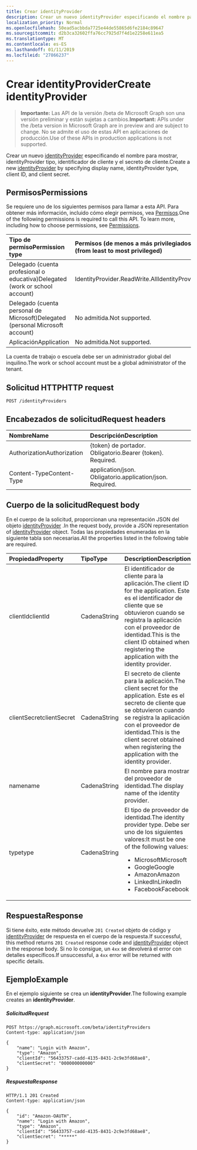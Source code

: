 ```yaml
---
title: Crear identityProvider
description: Crear un nuevo identityProvider especificando el nombre para mostrar, identityProvider tipo, identificador de cliente y el secreto de cliente.
localization_priority: Normal
ms.openlocfilehash: 50ead5acbbda7725e44de55865d6fe2184c89647
ms.sourcegitcommit: d2b3ca32602ffa76cc7925d7f4d1e2258e611ea5
ms.translationtype: MT
ms.contentlocale: es-ES
ms.lasthandoff: 01/11/2019
ms.locfileid: "27866237"
---
```

# <a name="create-identityprovider"></a><span data-ttu-id="526d7-103">Crear identityProvider</span><span class="sxs-lookup"><span data-stu-id="526d7-103">Create identityProvider</span></span>

> <span data-ttu-id="526d7-104">**Importante:** Las API de la versión /beta de Microsoft Graph son una versión preliminar y están sujetas a cambios.</span><span class="sxs-lookup"><span data-stu-id="526d7-104">**Important:** APIs under the /beta version in Microsoft Graph are in preview and are subject to change.</span></span> <span data-ttu-id="526d7-105">No se admite el uso de estas API en aplicaciones de producción.</span><span class="sxs-lookup"><span data-stu-id="526d7-105">Use of these APIs in production applications is not supported.</span></span>

<span data-ttu-id="526d7-106">Crear un nuevo [identityProvider](../resources/identityprovider.md) especificando el nombre para mostrar, identityProvider tipo, identificador de cliente y el secreto de cliente.</span><span class="sxs-lookup"><span data-stu-id="526d7-106">Create a new [identityProvider](../resources/identityprovider.md) by specifying display name, identityProvider type, client ID, and client secret.</span></span>

## <a name="permissions"></a><span data-ttu-id="526d7-107">Permisos</span><span class="sxs-lookup"><span data-stu-id="526d7-107">Permissions</span></span>

<span data-ttu-id="526d7-p102">Se requiere uno de los siguientes permisos para llamar a esta API. Para obtener más información, incluido cómo elegir permisos, vea [Permisos](/graph/permissions-reference).</span><span class="sxs-lookup"><span data-stu-id="526d7-p102">One of the following permissions is required to call this API. To learn more, including how to choose permissions, see [Permissions](/graph/permissions-reference).</span></span>

|<span data-ttu-id="526d7-110">Tipo de permiso</span><span class="sxs-lookup"><span data-stu-id="526d7-110">Permission type</span></span>      | <span data-ttu-id="526d7-111">Permisos (de menos a más privilegiados)</span><span class="sxs-lookup"><span data-stu-id="526d7-111">Permissions (from least to most privileged)</span></span>              |
|:--------------------|:---------------------------------------------------------|
|<span data-ttu-id="526d7-112">Delegado (cuenta profesional o educativa)</span><span class="sxs-lookup"><span data-stu-id="526d7-112">Delegated (work or school account)</span></span>|<span data-ttu-id="526d7-113">IdentityProvider.ReadWrite.All</span><span class="sxs-lookup"><span data-stu-id="526d7-113">IdentityProvider.ReadWrite.All</span></span>|
|<span data-ttu-id="526d7-114">Delegado (cuenta personal de Microsoft)</span><span class="sxs-lookup"><span data-stu-id="526d7-114">Delegated (personal Microsoft account)</span></span>| <span data-ttu-id="526d7-115">No admitida.</span><span class="sxs-lookup"><span data-stu-id="526d7-115">Not supported.</span></span>|
|<span data-ttu-id="526d7-116">Aplicación</span><span class="sxs-lookup"><span data-stu-id="526d7-116">Application</span></span>|<span data-ttu-id="526d7-117">No admitida.</span><span class="sxs-lookup"><span data-stu-id="526d7-117">Not supported.</span></span>|

<span data-ttu-id="526d7-118">La cuenta de trabajo o escuela debe ser un administrador global del inquilino.</span><span class="sxs-lookup"><span data-stu-id="526d7-118">The work or school account must be a global administrator of the tenant.</span></span>

## <a name="http-request"></a><span data-ttu-id="526d7-119">Solicitud HTTP</span><span class="sxs-lookup"><span data-stu-id="526d7-119">HTTP request</span></span>

<!-- { "blockType": "ignored" } -->
```http
POST /identityProviders
```

## <a name="request-headers"></a><span data-ttu-id="526d7-120">Encabezados de solicitud</span><span class="sxs-lookup"><span data-stu-id="526d7-120">Request headers</span></span>

|<span data-ttu-id="526d7-121">Nombre</span><span class="sxs-lookup"><span data-stu-id="526d7-121">Name</span></span>|<span data-ttu-id="526d7-122">Descripción</span><span class="sxs-lookup"><span data-stu-id="526d7-122">Description</span></span>|
|:---------------|:----------|
|<span data-ttu-id="526d7-123">Authorization</span><span class="sxs-lookup"><span data-stu-id="526d7-123">Authorization</span></span>|<span data-ttu-id="526d7-p103">{token} de portador. Obligatorio.</span><span class="sxs-lookup"><span data-stu-id="526d7-p103">Bearer {token}. Required.</span></span>|
|<span data-ttu-id="526d7-126">Content-Type</span><span class="sxs-lookup"><span data-stu-id="526d7-126">Content-Type</span></span>|<span data-ttu-id="526d7-p104">application/json. Obligatorio.</span><span class="sxs-lookup"><span data-stu-id="526d7-p104">application/json. Required.</span></span>|

## <a name="request-body"></a><span data-ttu-id="526d7-129">Cuerpo de la solicitud</span><span class="sxs-lookup"><span data-stu-id="526d7-129">Request body</span></span>

<span data-ttu-id="526d7-130">En el cuerpo de la solicitud, proporcionan una representación JSON del objeto [identityProvider](../resources/identityprovider.md) .</span><span class="sxs-lookup"><span data-stu-id="526d7-130">In the request body, provide a JSON representation of [identityProvider](../resources/identityprovider.md) object.</span></span> <span data-ttu-id="526d7-131">Todas las propiedades enumeradas en la siguiente tabla son necesarias.</span><span class="sxs-lookup"><span data-stu-id="526d7-131">All the properties listed in the following table are required.</span></span>

|<span data-ttu-id="526d7-132">Propiedad</span><span class="sxs-lookup"><span data-stu-id="526d7-132">Property</span></span>|<span data-ttu-id="526d7-133">Tipo</span><span class="sxs-lookup"><span data-stu-id="526d7-133">Type</span></span>|<span data-ttu-id="526d7-134">Description</span><span class="sxs-lookup"><span data-stu-id="526d7-134">Description</span></span>|
|:---------------|:--------|:----------|
|<span data-ttu-id="526d7-135">clientId</span><span class="sxs-lookup"><span data-stu-id="526d7-135">clientId</span></span>|<span data-ttu-id="526d7-136">Cadena</span><span class="sxs-lookup"><span data-stu-id="526d7-136">String</span></span>|<span data-ttu-id="526d7-137">El identificador de cliente para la aplicación.</span><span class="sxs-lookup"><span data-stu-id="526d7-137">The client ID for the application.</span></span> <span data-ttu-id="526d7-138">Este es el identificador de cliente que se obtuvieron cuando se registra la aplicación con el proveedor de identidad.</span><span class="sxs-lookup"><span data-stu-id="526d7-138">This is the client ID obtained when registering the application with the identity provider.</span></span>|
|<span data-ttu-id="526d7-139">clientSecret</span><span class="sxs-lookup"><span data-stu-id="526d7-139">clientSecret</span></span>|<span data-ttu-id="526d7-140">Cadena</span><span class="sxs-lookup"><span data-stu-id="526d7-140">String</span></span>|<span data-ttu-id="526d7-141">El secreto de cliente para la aplicación.</span><span class="sxs-lookup"><span data-stu-id="526d7-141">The client secret for the application.</span></span> <span data-ttu-id="526d7-142">Este es el secreto de cliente que se obtuvieron cuando se registra la aplicación con el proveedor de identidad.</span><span class="sxs-lookup"><span data-stu-id="526d7-142">This is the client secret obtained when registering the application with the identity provider.</span></span>|
|<span data-ttu-id="526d7-143">name</span><span class="sxs-lookup"><span data-stu-id="526d7-143">name</span></span>|<span data-ttu-id="526d7-144">Cadena</span><span class="sxs-lookup"><span data-stu-id="526d7-144">String</span></span>|<span data-ttu-id="526d7-145">El nombre para mostrar del proveedor de identidad.</span><span class="sxs-lookup"><span data-stu-id="526d7-145">The display name of the identity provider.</span></span>|
|<span data-ttu-id="526d7-146">type</span><span class="sxs-lookup"><span data-stu-id="526d7-146">type</span></span>|<span data-ttu-id="526d7-147">Cadena</span><span class="sxs-lookup"><span data-stu-id="526d7-147">String</span></span>|<span data-ttu-id="526d7-148">El tipo de proveedor de identidad.</span><span class="sxs-lookup"><span data-stu-id="526d7-148">The identity provider type.</span></span> <span data-ttu-id="526d7-149">Debe ser uno de los siguientes valores:</span><span class="sxs-lookup"><span data-stu-id="526d7-149">It must be one of the following values:</span></span> <ul><li/><span data-ttu-id="526d7-150">Microsoft</span><span class="sxs-lookup"><span data-stu-id="526d7-150">Microsoft</span></span><li/><span data-ttu-id="526d7-151">Google</span><span class="sxs-lookup"><span data-stu-id="526d7-151">Google</span></span><li/><span data-ttu-id="526d7-152">Amazon</span><span class="sxs-lookup"><span data-stu-id="526d7-152">Amazon</span></span><li/><span data-ttu-id="526d7-153">LinkedIn</span><span class="sxs-lookup"><span data-stu-id="526d7-153">LinkedIn</span></span><li/><span data-ttu-id="526d7-154">Facebook</span><span class="sxs-lookup"><span data-stu-id="526d7-154">Facebook</span></span></ul>|

## <a name="response"></a><span data-ttu-id="526d7-155">Respuesta</span><span class="sxs-lookup"><span data-stu-id="526d7-155">Response</span></span>

<span data-ttu-id="526d7-156">Si tiene éxito, este método devuelve `201 Created` objeto de código y [identityProvider](../resources/identityprovider.md) de respuesta en el cuerpo de la respuesta.</span><span class="sxs-lookup"><span data-stu-id="526d7-156">If successful, this method returns `201 Created` response code and [identityProvider](../resources/identityprovider.md) object in the response body.</span></span> <span data-ttu-id="526d7-157">Si no lo consigue, un `4xx` se devolverá el error con detalles específicos.</span><span class="sxs-lookup"><span data-stu-id="526d7-157">If unsuccessful, a `4xx` error will be returned with specific details.</span></span>

## <a name="example"></a><span data-ttu-id="526d7-158">Ejemplo</span><span class="sxs-lookup"><span data-stu-id="526d7-158">Example</span></span>

<span data-ttu-id="526d7-159">En el ejemplo siguiente se crea un **identityProvider**.</span><span class="sxs-lookup"><span data-stu-id="526d7-159">The following example creates an **identityProvider**.</span></span>

##### <a name="request"></a><span data-ttu-id="526d7-160">Solicitud</span><span class="sxs-lookup"><span data-stu-id="526d7-160">Request</span></span>

<!-- {
  "blockType": "request",
  "name": "create_identityprovider_from_identityproviders"
}-->
```http
POST https://graph.microsoft.com/beta/identityProviders
Content-type: application/json

{
    "name": "Login with Amazon",
    "type": "Amazon",
    "clientId": "56433757-cadd-4135-8431-2c9e3fd68ae8",
    "clientSecret": "000000000000"
}
```

##### <a name="response"></a><span data-ttu-id="526d7-161">Respuesta</span><span class="sxs-lookup"><span data-stu-id="526d7-161">Response</span></span>

<!-- {
  "blockType": "response",
  "truncated": true,
  "@odata.type": "microsoft.graph.IdentityProvider"
} -->
```http
HTTP/1.1 201 Created
Content-type: application/json

{
    "id": "Amazon-OAUTH",
    "name": "Login with Amazon",
    "type": "Amazon",
    "clientId": "56433757-cadd-4135-8431-2c9e3fd68ae8",
    "clientSecret": "*****"
}
```
<!-- uuid: 8fcb5dbc-d5aa-4681-8e31-b001d5168d79
2015-10-25 14:57:30 UTC -->
<!-- {
  "type": "#page.annotation",
  "description": "Create identityProvider",
  "keywords": "",
  "section": "documentation",
  "tocPath": ""
}-->
